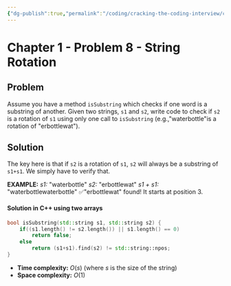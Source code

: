 ```yaml
---
{"dg-publish":true,"permalink":"/coding/cracking-the-coding-interview/chapter-1/problem-9-string-rotation/","created":"2023-01-24T11:51:54.060+01:00","updated":"2023-01-24T11:51:54.060+01:00"}
---
```


# Chapter 1 - Problem 8 - String Rotation
## Problem
Assume you have a method `isSubstring` which checks if one word is a substring of another. Given two strings, `s1` and `s2`, write code to check if `s2` is a rotation of `s1` using only one call to `isSubstring` (e.g.,"waterbottle"is a rotation of "erbottlewat").

## Solution
The key here is that if `s2` is a rotation of `s1`, `s2` will always be a substring of `s1+s1`. We simply have to verify that.

**EXAMPLE:**
_s1:_ "waterbottle"
_s2:_ "erbottlewat"
_s1 + s1:_ "waterbottlewaterbottle"
✅"erbottlewat" found! It starts at position 3.
#### Solution in C++ using two arrays
```cpp
bool isSubstring(std::string s1, std::string s2) {
    if((s1.length() != s2.length()) || s1.length() == 0)
        return false;
    else
        return (s1+s1).find(s2) != std::string::npos;
}
```
- **Time complexity:** $O(s)$ (where _s_ is the size of the string)
- **Space complexity:** $O(1)$ 